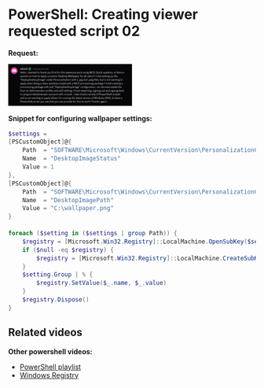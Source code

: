 # PowerShell: Creating viewer requested script 02

<b>Request:</b>

<img src="img/request.png" width=50% height=50%>

<b>Snippet for configuring wallpaper settings:</b>

```powershell
$settings =
[PSCustomObject]@{
    Path  = "SOFTWARE\Microsoft\Windows\CurrentVersion\PersonalizationCSP"
    Name  = "DesktopImageStatus"
    Value = 1
},
[PSCustomObject]@{
    Path  = "SOFTWARE\Microsoft\Windows\CurrentVersion\PersonalizationCSP"
    Name  = "DesktopImagePath"
    Value = "C:\wallpaper.png"
}

foreach ($setting in ($settings | group Path)) {
    $registry = [Microsoft.Win32.Registry]::LocalMachine.OpenSubKey($setting.Name, $true)
    if ($null -eq $registry) {
        $registry = [Microsoft.Win32.Registry]::LocalMachine.CreateSubKey($setting.Name, $true)
    }
    $setting.Group | % {
        $registry.SetValue($_.name, $_.value)
    }
    $registry.Dispose()
}
```

## Related videos

<b>Other powershell videos:</b>

* [PowerShell playlist](https://www.youtube.com/playlist?list=PLVncjTDMNQ4RDyVzbV0_kpXCScTMgUw_A)
* [Windows Registry](https://www.youtube.com/playlist?list=PLVncjTDMNQ4TZrwwuYuZBZhpjs6YWw7sQ)